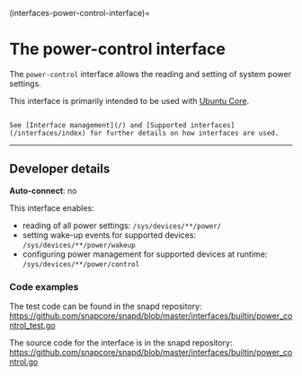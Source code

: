 (interfaces-power-control-interface)=
# The power-control interface

The `power-control` interface allows the reading and setting of system power settings.
 
This interface is primarily intended to be used with [Ubuntu Core](/t/glossary/14612#heading--ubuntu-core).

```{tip}

See [Interface management](/) and [Supported interfaces](/interfaces/index) for further details on how interfaces are used.
```

---

<h2 id='heading--dev-details'>Developer details </h2>

**Auto-connect**: no

This interface enables:
- reading of all power settings:
`/sys/devices/**/power/`
- setting wake-up events for supported devices:
`/sys/devices/**/power/wakeup`
- configuring power management for supported devices at runtime:
 `/sys/devices/**/power/control`


### Code examples

The test code can be found in the snapd repository: https://github.com/snapcore/snapd/blob/master/interfaces/builtin/power_control_test.go

The source code for the interface is in the snapd repository: https://github.com/snapcore/snapd/blob/master/interfaces/builtin/power_control.go

